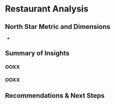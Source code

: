# Restaurant Analysis



## North Star Metric and Dimensions
- 

## Summary of Insights

### OOXX



### OOXX



## Recommendations & Next Steps

